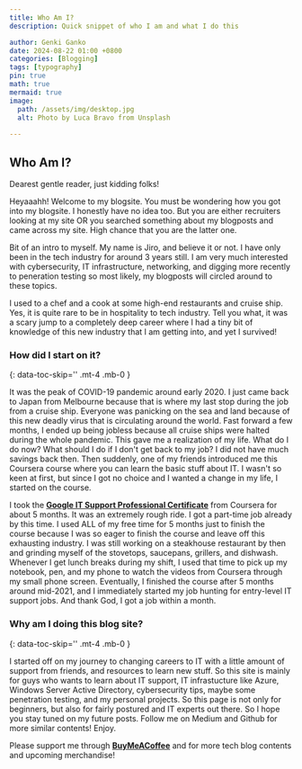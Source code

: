 ```yaml
---
title: Who Am I?
description: Quick snippet of who I am and what I do this

author: Genki Ganko
date: 2024-08-22 01:00 +0800
categories: [Blogging]
tags: [typography]
pin: true
math: true
mermaid: true
image:
  path: /assets/img/desktop.jpg
  alt: Photo by Luca Bravo from Unsplash
  
---
```


## Who Am I?

<!-- markdownlint-capture -->
<!-- markdownlint-disable -->


Dearest gentle reader, just kidding folks!

Heyaaahh! Welcome to my blogsite. You must be wondering how you got into my blogsite. I honestly have no idea too. But you are either recruiters looking at my site OR you searched something about my blogposts and came across my site. High chance that you are the latter one.

Bit of an intro to myself. My name is Jiro, and believe it or not. I have only been in the tech industry for around 3 years still. I am very much interested with cybersecurity, IT infrastructure, networking, and digging more recently to peneration testing so most likely, my blogposts will circled around to these topics.

I used to a chef and a cook at some high-end restaurants and cruise ship. Yes, it is quite rare to be in hospitality to tech industry. Tell you what, it was a scary jump to a completely deep career where I had a tiny bit of knowledge of this new industry that I am getting into, and yet I survived!

### How did I start on it?
{: data-toc-skip='' .mt-4 .mb-0 }

It was the peak of COVID-19 pandemic around early 2020. I just came back to Japan from Melbourne because that is where my last stop during the job from a cruise ship. Everyone was panicking on the sea and land because of this new deadly virus that is circulating around the world. Fast forward a few months, I ended up being  jobless because all cruise ships were halted during the whole pandemic. This gave me a realization of my life. What do I do now? What should I do if I don't get back to my job? I did not have much savings back then. Then suddenly, one of my friends introduced me this Coursera course where you can learn the basic stuff about IT. I wasn't so keen at first, but since I got no choice and I wanted a change in my life, I started on the course.

I took the [**Google IT Support Professional Certificate**](https://www.coursera.org/professional-certificates/google-it-support) from Coursera for about 5 months. It was an extremely rough ride. I got a part-time job already by this time. I used ALL of my free time for 5 months just to finish the course because I was so eager to finish the course and leave off this exhausting industry. I was still working on a steakhouse restaurant by then and grinding myself of the stovetops, saucepans, grillers, and dishwash. Whenever I get lunch breaks during my shift, I used that time to pick up my notebook, pen, and my phone to watch the videos from Coursera through my small phone screen. Eventually, I finished the course after 5 months around mid-2021, and I immediately started my job hunting for entry-level IT support jobs. And thank God, I got a job within a month.

### Why am I doing this blog site?
{: data-toc-skip='' .mt-4 .mb-0 }

I started off on my journey to changing careers to IT with a little amount of support from friends, and resources to learn new stuff. So this site is mainly for guys who wants to learn about IT support, IT infrastucture like Azure, Windows Server Active Directory, cybersecurity tips, maybe some penetration testing, and my personal projects. So this page is not only for beginners, but also for fairly postured and IT experts out there. So I hope you stay tuned on my future posts. Follow me on Medium and Github for more similar contents! Enjoy.

Please support me through [**BuyMeACoffee**](https://www.buymeacoffee.com/genkiganko) and for more tech blog contents and upcoming merchandise!